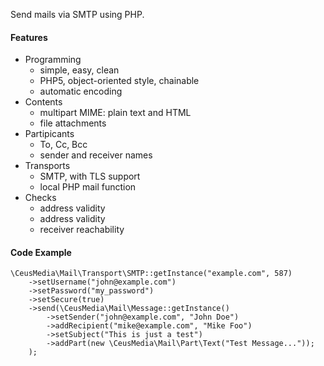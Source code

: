 Send mails via SMTP using PHP.

#### Features
- Programming
  - simple, easy, clean
  - PHP5, object-oriented style, chainable
  - automatic encoding
- Contents
  - multipart MIME: plain text and HTML
  - file attachments
- Partipicants
  - To, Cc, Bcc
  - sender and receiver names
- Transports
  - SMTP, with TLS support
  - local PHP mail function
- Checks
  - address validity
  - address validity
  - receiver reachability

#### Code Example

	\CeusMedia\Mail\Transport\SMTP::getInstance("example.com", 587)
		->setUsername("john@example.com")
		->setPassword("my_password")
		->setSecure(true)
		->send(\CeusMedia\Mail\Message::getInstance()
			->setSender("john@example.com", "John Doe")
			->addRecipient("mike@example.com", "Mike Foo")
			->setSubject("This is just a test")
			->addPart(new \CeusMedia\Mail\Part\Text("Test Message..."));
		);
